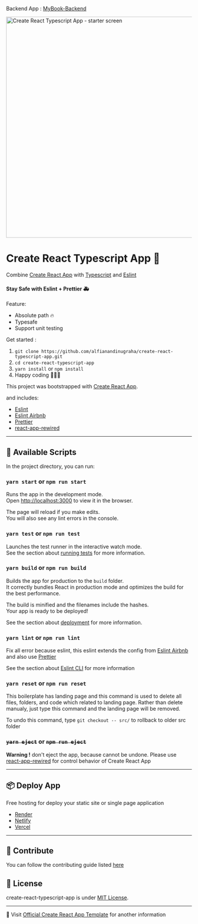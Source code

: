 Backend App : [MyBook-Backend](https://github.com/alfianandinugraha/mybook-backend)

<img src="https://res.cloudinary.com/alfianandidev/image/upload/create-react-typescript-app-cover.svg" alt="Create React Typescript App - starter screen" width="600"/>

# Create React Typescript App 🚀

Combine [Create React App](https://github.com/facebook/create-react-app) with [Typescript](https://www.typescriptlang.org/) and [Eslint](https://eslint.org/)

#### Stay Safe with Eslint + Prettier 🚑

Feature:

- Absolute path 🔥
- Typesafe
- Support unit testing

Get started :

1. `git clone https://github.com/alfianandinugraha/create-react-typescript-app.git`
2. `cd create-react-typescript-app`
3. `yarn install` or `npm install`
4. Happy coding 👨🏻‍💻

This project was bootstrapped with [Create React App](https://github.com/facebook/create-react-app).

and includes:

- [Eslint](https://eslint.org/)
- [Eslint Airbnb](https://www.npmjs.com/package/eslint-config-airbnb)
- [Prettier](https://prettier.io/)
- [react-app-rewired](https://www.npmjs.com/package/react-app-rewired)

---

## 📜 Available Scripts

In the project directory, you can run:

### `yarn start` or `npm run start`

Runs the app in the development mode.\
Open [http://localhost:3000](http://localhost:3000) to view it in the browser.

The page will reload if you make edits.\
You will also see any lint errors in the console.

### `yarn test` or `npm run test`

Launches the test runner in the interactive watch mode.\
See the section about [running tests](https://facebook.github.io/create-react-app/docs/running-tests) for more information.

### `yarn build` or `npm run build`

Builds the app for production to the `build` folder.\
It correctly bundles React in production mode and optimizes the build for the best performance.

The build is minified and the filenames include the hashes.\
Your app is ready to be deployed!

See the section about [deployment](https://facebook.github.io/create-react-app/docs/deployment) for more information.

### `yarn lint` or `npm run lint`

Fix all error because eslint, this eslint extends the config from [Eslint Airbnb](https://www.npmjs.com/package/eslint-config-airbnb) and also use [Prettier](https://prettier.io/)

See the section about [Eslint CLI](https://eslint.org/docs/user-guide/command-line-interface) for more information

### `yarn reset` or `npm run reset`

This boilerplate has landing page and this command is used to delete all files, folders, and code which related to landing page. Rather than delete manualy, just type this command and the landing page will be removed.

To undo this command, type `git checkout -- src/` to rollback to older src folder

### ~~`yarn eject`~~ or ~~`npm run eject`~~

**Warning !** don't eject the app, because cannot be undone. Please use [react-app-rewired](https://www.npmjs.com/package/react-app-rewired) for control behavior of Create React App

---

## 📦 Deploy App

Free hosting for deploy your static site or single page application

- [Render](https://www.render.com/)
- [Netlify](https://www.netlify.com/)
- [Vercel](https://vercel.com/)

---

## 🧱 Contribute

You can follow the contributing guide listed [here](./CONTRIBUTING.md)

## 📜 License

create-react-typescript-app is under [MIT License](./LICENSE).

---

📃 Visit [Official Create React App Template](https://github.com/facebook/create-react-app) for another information
